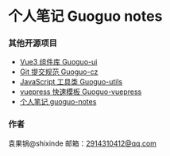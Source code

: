 # 个人笔记 Guoguo notes


### 其他开源项目

- [Vue3 组件库 Guoguo-ui](https://shixindea.github.io/#/)
- [Git 提交规范 Guoguo-cz](https://www.npmjs.com/package/@shixinde/guoguo-cz)
- [JavaScript 工具类 Guoguo-utils](https://shixindea.github.io/shixinde-utils/)
- [vuepress 快速模板 Guoguo-vuepress](https://www.npmjs.com/package/@shixinde/vuepress-theme-init)
- [个人笔记 guoguo-notes](https://www.npmjs.com/package/@shixinde/vuepress-theme-init)

### 作者

袁果锅@shixinde
邮箱：2914310412@qq.com
